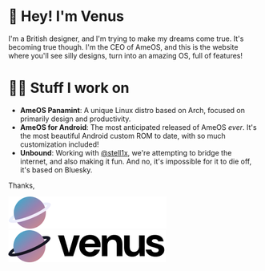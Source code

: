 # 👋 Hey! I'm Venus
I'm a British designer, and I'm trying to make my dreams come true. It's becoming true though. I'm the CEO of AmeOS, and this is the website where you'll see silly designs, turn into an amazing OS, full of features!
# 🧑‍💻 Stuff I work on
- **AmeOS Panamint**: A unique Linux distro based on Arch, focused on primarily design and productivity.
- **AmeOS for Android**: The most anticipated released of AmeOS *ever*. It's the most beautiful Android custom ROM to date, with so much customization included!
- **Unbound**: Working with [@stell1x](https://github.com/stell1x), we're attempting to bridge the internet, and also making it fun. And no, it's impossible for it to die off, it's based on Bluesky.

Thanks,

![Logo](https://raw.githubusercontent.com/blahajcoding/blahajcoding/main/logo_dark.png#gh-dark-mode-only)
![Logo](https://raw.githubusercontent.com/blahajcoding/blahajcoding/main/logo_light.png#gh-light-mode-only)
